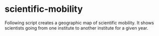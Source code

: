 # scientific-mobility
Following script creates a geographic map of scientific mobility. It shows scientists going from one institute to another institute for a given year.
